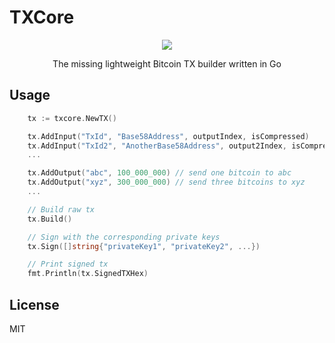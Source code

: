 # TXCore
<center>
<img src="https://i.imgur.com/f2tekH1.png"/>
<p>The missing lightweight Bitcoin TX builder written in Go</p>
</center>  
  
## Usage

```go
    tx := txcore.NewTX()

    tx.AddInput("TxId", "Base58Address", outputIndex, isCompressed)
    tx.AddInput("TxId2", "AnotherBase58Address", output2Index, isCompressed)
    ...

    tx.AddOutput("abc", 100_000_000) // send one bitcoin to abc
    tx.AddOutput("xyz", 300_000_000) // send three bitcoins to xyz
    ...

    // Build raw tx
    tx.Build()

    // Sign with the corresponding private keys
    tx.Sign([]string{"privateKey1", "privateKey2", ...})

    // Print signed tx
    fmt.Println(tx.SignedTXHex)
```

## License
MIT